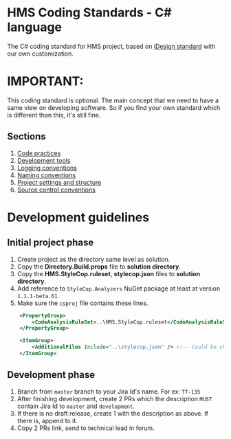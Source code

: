 # HMS Coding Standards - C# language
The C# coding standard for HMS project, based on [iDesign standard](http://www.idesign.net/) with our own customization.

# IMPORTANT:
This coding standard is optional. The main concept that we need to have a same view on developing software. So if you find your own standard which is different than this, it's still fine.

## Sections
1. [Code practices](https://github.com/CloudHMS/HMS.Sample.CodingStandard/tree/master/C%23/Coding%20practices)
2. [Development tools](https://github.com/CloudHMS/HMS.Sample.CodingStandard/tree/master/C%23/Development%20tools)
3. [Logging conventions](https://github.com/CloudHMS/HMS.Sample.CodingStandard/tree/master/C%23/Logging%20conventions)
4. [Naming conventions](https://github.com/CloudHMS/HMS.Sample.CodingStandard/tree/master/C%23/Naming%20conventions)
5. [Project settings and structure](https://github.com/CloudHMS/HMS.Sample.CodingStandard/tree/master/C%23/Project%20settings%20and%20structure)
6. [Source control conventions](https://github.com/CloudHMS/HMS.Sample.CodingStandard/tree/master/C%23/Source%20control%20conventions)

# Development guidelines
## Initial project phase
1. Create project as the directory same level as solution.
2. Copy the **Directory.Build.props** file to **solution directory**.
3. Copy the **HMS.StyleCop.ruleset**, **stylecop.json** files to **solution directory**.
4. Add reference to `StyleCop.Analyzers` NuGet package at least at version `1.1.1-beta.61`.
5. Make sure the `csproj` file contains these lines.
```xml
    <PropertyGroup>
        <CodeAnalysisRuleSet>..\HMS.StyleCop.ruleset</CodeAnalysisRuleSet> <!-- Could be changed depends on the location from the project to solution -->
    </PropertyGroup>

    <ItemGroup>
        <AdditionalFiles Include="..\stylecop.json" /> <!-- Could be changed depends on the location from the project to solution -->
    </ItemGroup>
```
## Development phase
1. Branch from `master` branch to your Jira Id's name. For ex: `TT-135`
2. After finishing development, create 2 PRs which the description `MUST` contain Jira Id to `master` and `development`.
3. If there is no draft release, create 1 with the description as above. If there is, append to it.
4. Copy 2 PRs link, send to technical lead in forum.
